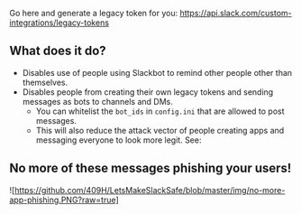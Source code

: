 Go here and generate a legacy token for you: https://api.slack.com/custom-integrations/legacy-tokens

## What does it do?

* Disables use of people using Slackbot to remind other people other than themselves.
* Disables people from creating their own legacy tokens and sending messages as bots to channels and DMs.
  * You can whitelist the `bot_ids` in `config.ini` that are allowed to post messages.
  * This will also reduce the attack vector of people creating apps and messaging everyone to look more legit. See:

## No more of these messages phishing your users!
![https://github.com/409H/LetsMakeSlackSafe/blob/master/img/no-more-app-phishing.PNG?raw=true]